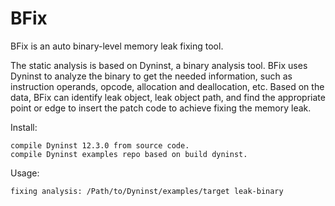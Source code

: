 # BFix

BFix is an auto binary-level memory leak fixing tool.

The static analysis is based on Dyninst, a binary analysis tool. BFix uses Dyninst to analyze the binary to get the needed information, such as instruction operands, opcode, allocation and deallocation, etc. Based on the data, BFix can identify leak object, leak object path, and find the appropriate point or edge to insert the patch code to achieve fixing the memory leak.


Install:

    compile Dyninst 12.3.0 from source code.
    compile Dyninst examples repo based on build dyninst.

Usage:

    fixing analysis: /Path/to/Dyninst/examples/target leak-binary

